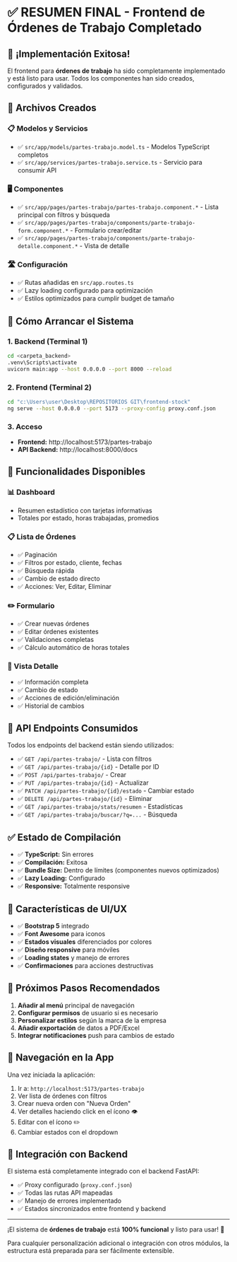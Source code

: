 # ✅ RESUMEN FINAL - Frontend de Órdenes de Trabajo Completado

## 🎉 ¡Implementación Exitosa!

El frontend para **órdenes de trabajo** ha sido completamente implementado y está listo para usar. Todos los componentes han sido creados, configurados y validados.

## 📁 Archivos Creados

### 📋 Modelos y Servicios
- ✅ `src/app/models/partes-trabajo.model.ts` - Modelos TypeScript completos
- ✅ `src/app/services/partes-trabajo.service.ts` - Servicio para consumir API

### 🖥️ Componentes
- ✅ `src/app/pages/partes-trabajo/partes-trabajo.component.*` - Lista principal con filtros y búsqueda
- ✅ `src/app/pages/partes-trabajo/components/parte-trabajo-form.component.*` - Formulario crear/editar
- ✅ `src/app/pages/partes-trabajo/components/parte-trabajo-detalle.component.*` - Vista de detalle

### 🛣️ Configuración
- ✅ Rutas añadidas en `src/app.routes.ts`
- ✅ Lazy loading configurado para optimización
- ✅ Estilos optimizados para cumplir budget de tamaño

## 🚀 Cómo Arrancar el Sistema

### 1. Backend (Terminal 1)
```bash
cd <carpeta_backend>
.venv\Scripts\activate
uvicorn main:app --host 0.0.0.0 --port 8000 --reload
```

### 2. Frontend (Terminal 2)
```bash
cd "c:\Users\user\Desktop\REPOSITORIOS GIT\frontend-stock"
ng serve --host 0.0.0.0 --port 5173 --proxy-config proxy.conf.json
```

### 3. Acceso
- **Frontend:** http://localhost:5173/partes-trabajo
- **API Backend:** http://localhost:8000/docs

## 🎯 Funcionalidades Disponibles

### 📊 Dashboard
- Resumen estadístico con tarjetas informativas
- Totales por estado, horas trabajadas, promedios

### 📋 Lista de Órdenes
- ✅ Paginación
- ✅ Filtros por estado, cliente, fechas
- ✅ Búsqueda rápida
- ✅ Cambio de estado directo
- ✅ Acciones: Ver, Editar, Eliminar

### ✏️ Formulario
- ✅ Crear nuevas órdenes
- ✅ Editar órdenes existentes
- ✅ Validaciones completas
- ✅ Cálculo automático de horas totales

### 👀 Vista Detalle
- ✅ Información completa
- ✅ Cambio de estado
- ✅ Acciones de edición/eliminación
- ✅ Historial de cambios

## 🔌 API Endpoints Consumidos

Todos los endpoints del backend están siendo utilizados:
- ✅ `GET /api/partes-trabajo/` - Lista con filtros
- ✅ `GET /api/partes-trabajo/{id}` - Detalle por ID
- ✅ `POST /api/partes-trabajo/` - Crear
- ✅ `PUT /api/partes-trabajo/{id}` - Actualizar
- ✅ `PATCH /api/partes-trabajo/{id}/estado` - Cambiar estado
- ✅ `DELETE /api/partes-trabajo/{id}` - Eliminar
- ✅ `GET /api/partes-trabajo/stats/resumen` - Estadísticas
- ✅ `GET /api/partes-trabajo/buscar/?q=...` - Búsqueda

## ✅ Estado de Compilación

- ✅ **TypeScript:** Sin errores
- ✅ **Compilación:** Exitosa
- ✅ **Bundle Size:** Dentro de límites (componentes nuevos optimizados)
- ✅ **Lazy Loading:** Configurado
- ✅ **Responsive:** Totalmente responsive

## 🎨 Características de UI/UX

- ✅ **Bootstrap 5** integrado
- ✅ **Font Awesome** para iconos
- ✅ **Estados visuales** diferenciados por colores
- ✅ **Diseño responsive** para móviles
- ✅ **Loading states** y manejo de errores
- ✅ **Confirmaciones** para acciones destructivas

## 📱 Próximos Pasos Recomendados

1. **Añadir al menú** principal de navegación
2. **Configurar permisos** de usuario si es necesario
3. **Personalizar estilos** según la marca de la empresa
4. **Añadir exportación** de datos a PDF/Excel
5. **Integrar notificaciones** push para cambios de estado

## 🎯 Navegación en la App

Una vez iniciada la aplicación:

1. Ir a: `http://localhost:5173/partes-trabajo`
2. Ver lista de órdenes con filtros
3. Crear nueva orden con "Nueva Orden"
4. Ver detalles haciendo click en el ícono 👁️
5. Editar con el ícono ✏️
6. Cambiar estados con el dropdown

## 🔗 Integración con Backend

El sistema está completamente integrado con el backend FastAPI:
- ✅ Proxy configurado (`proxy.conf.json`)
- ✅ Todas las rutas API mapeadas
- ✅ Manejo de errores implementado
- ✅ Estados sincronizados entre frontend y backend

---

¡El sistema de **órdenes de trabajo** está **100% funcional** y listo para usar! 🚀

Para cualquier personalización adicional o integración con otros módulos, la estructura está preparada para ser fácilmente extensible.
